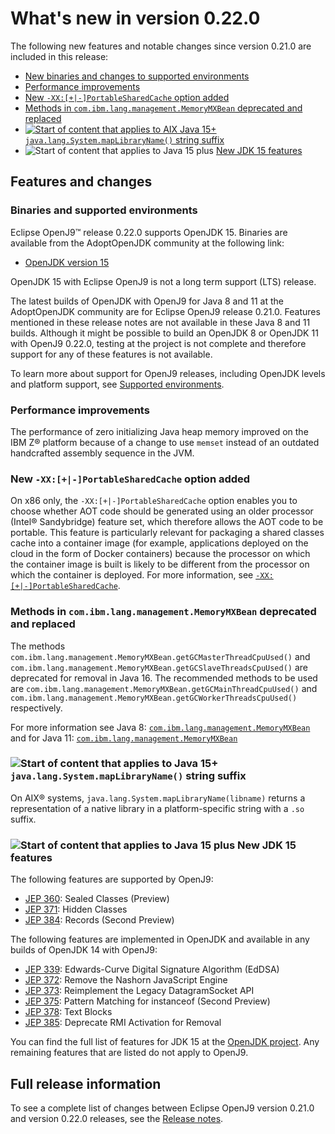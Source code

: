 <!--
* Copyright (c) 2017, 2023 IBM Corp. and others
*
* This program and the accompanying materials are made
* available under the terms of the Eclipse Public License 2.0
* which accompanies this distribution and is available at
* https://www.eclipse.org/legal/epl-2.0/ or the Apache
* License, Version 2.0 which accompanies this distribution and
* is available at https://www.apache.org/licenses/LICENSE-2.0.
*
* This Source Code may also be made available under the
* following Secondary Licenses when the conditions for such
* availability set forth in the Eclipse Public License, v. 2.0
* are satisfied: GNU General Public License, version 2 with
* the GNU Classpath Exception [1] and GNU General Public
* License, version 2 with the OpenJDK Assembly Exception [2].
*
* [1] https://www.gnu.org/software/classpath/license.html
* [2] https://openjdk.org/legal/assembly-exception.html
*
* SPDX-License-Identifier: EPL-2.0 OR Apache-2.0 OR GPL-2.0 WITH
* Classpath-exception-2.0 OR LicenseRef-GPL-2.0 WITH Assembly-exception
-->


# What's new in version 0.22.0

The following new features and notable changes since version 0.21.0 are included in this release:

- [New binaries and changes to supported environments](#binaries-and-supported-environments)
- [Performance improvements](#performance-improvements)
- [New `-XX:[+|-]PortableSharedCache` option added](#new-xx-portablesharedcache-option-added)
- [Methods in `com.ibm.lang.management.MemoryMXBean` deprecated and replaced](#methods-in-comibmlangmanagementmemorymxbean-deprecated-and-replaced)
- [![Start of content that applies to AIX Java 15+](cr/java15plus.png) `java.lang.System.mapLibraryName()` string suffix](#javalangsystemmaplibraryname-string-suffix)
- ![Start of content that applies to Java 15 plus](cr/java15plus.png) [New JDK 15 features](#new-jdk-15-features)



## Features and changes

### Binaries and supported environments

Eclipse OpenJ9&trade; release 0.22.0 supports OpenJDK 15. Binaries are available from the AdoptOpenJDK community at the following link:

- [OpenJDK version 15](https://adoptopenjdk.net/archive.html?variant=openjdk15&jvmVariant=openj9)

OpenJDK 15 with Eclipse OpenJ9 is not a long term support (LTS) release.

The latest builds of OpenJDK with OpenJ9 for Java 8 and 11 at the AdoptOpenJDK community are for Eclipse OpenJ9 release 0.21.0. Features mentioned in these release notes are not available in these Java 8 and 11 builds. Although it might be possible to build an OpenJDK 8 or OpenJDK 11 with OpenJ9 0.22.0, testing at the project is not complete and therefore support for any of these features is not available.

To learn more about support for OpenJ9 releases, including OpenJDK levels and platform support, see [Supported environments](openj9_support.md).

### Performance improvements

The performance of zero initializing Java heap memory improved on the IBM Z&reg; platform because of a change to use `memset` instead of an outdated handcrafted assembly sequence in the JVM.

### New `-XX:[+|-]PortableSharedCache` option added

On x86 only, the `-XX:[+|-]PortableSharedCache` option enables you to choose whether AOT code should be generated using an older processor (Intel&reg; Sandybridge) feature set, which therefore allows the AOT code to be portable. This feature is particularly relevant for packaging a shared classes cache into a container image (for example, applications deployed on the cloud in the form of Docker containers) because the processor on which the container image is built is likely to be different from the processor on which the container is deployed. For more information, see [`-XX:[+|-]PortableSharedCache`](xxportablesharedcache.md).

### Methods in `com.ibm.lang.management.MemoryMXBean` deprecated and replaced

The methods `com.ibm.lang.management.MemoryMXBean.getGCMasterThreadCpuUsed()` and `com.ibm.lang.management.MemoryMXBean.getGCSlaveThreadsCpuUsed()` are deprecated for removal in Java 16. The recommended methods to be used are `com.ibm.lang.management.MemoryMXBean.getGCMainThreadCpuUsed()` and `com.ibm.lang.management.MemoryMXBean.getGCWorkerThreadsCpuUsed()` respectively.

For more information see Java 8: [`com.ibm.lang.management.MemoryMXBean`](api/jdk8/jre/management/extension/com/ibm/lang/management/MemoryMXBean.html) and for Java 11: [`com.ibm.lang.management.MemoryMXBean`](api/jdk11/jdk.management/com/ibm/lang/management/MemoryMXBean.html)

### ![Start of content that applies to Java 15+](cr/java15plus.png) `java.lang.System.mapLibraryName()` string suffix

On AIX&reg; systems, `java.lang.System.mapLibraryName(libname)` returns a representation of a native library in a platform-specific string with a `.so` suffix.

### ![Start of content that applies to Java 15 plus](cr/java15plus.png) New JDK 15 features

The following features are supported by OpenJ9:

- [JEP 360](https://openjdk.org/jeps/360): Sealed Classes (Preview)
- [JEP 371](https://openjdk.org/jeps/371): Hidden Classes
- [JEP 384](https://openjdk.org/jeps/384): Records (Second Preview)

The following features are implemented in OpenJDK and available in any builds of OpenJDK 14 with OpenJ9:

- [JEP 339](https://openjdk.org/jeps/339): Edwards-Curve Digital Signature Algorithm (EdDSA) 
- [JEP 372](https://openjdk.org/jeps/372): Remove the Nashorn JavaScript Engine
- [JEP 373](https://openjdk.org/jeps/373): Reimplement the Legacy DatagramSocket API
- [JEP 375](https://openjdk.org/jeps/375): Pattern Matching for instanceof (Second Preview)
- [JEP 378](https://openjdk.org/jeps/378): Text Blocks
- [JEP 385](https://openjdk.org/jeps/385): Deprecate RMI Activation for Removal

You can find the full list of features for JDK 15 at the [OpenJDK project](http://openjdk.java.net/projects/jdk/15/). Any remaining features that are listed do not apply to OpenJ9.

## Full release information

To see a complete list of changes between Eclipse OpenJ9 version 0.21.0 and version 0.22.0 releases, see the [Release notes](https://github.com/eclipse-openj9/openj9/blob/master/doc/release-notes/0.22/0.22.md).

<!-- ==== END OF TOPIC ==== version0.22.md ==== -->
